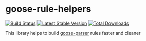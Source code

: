 # goose-rule-helpers

[![Build Status](https://img.shields.io/circleci/project/github/redco/goose-rule-helpers.svg?style=flat)](https://circleci.com/gh/redco/goose-rule-helpers)
[![Latest Stable Version](https://img.shields.io/npm/v/goose-rule-helpers.svg?style=flat)](https://www.npmjs.com/package/goose-rule-helpers)
[![Total Downloads](https://img.shields.io/npm/dt/goose-rule-helpers.svg?style=flat)](https://www.npmjs.com/package/goose-rule-helpers)

This library helps to build [goose-parser](https://github.com/redco/goose-parser) rules faster and cleaner 
